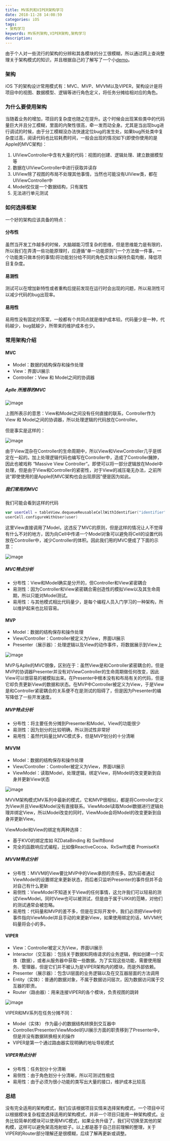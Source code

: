 ```yaml
---
title: MV系列和VIPER架构学习
date: 2018-11-28 14:08:59
categories: iOS
tags: 
- 架构学习
keywords: MV系列架构,VIPER架构,架构学习
description:
---
```

由于个人对一些流行的架构的分辨和其各模块的分工很模糊，所以通过网上查询整理关于架构模式的知识，并且根据自己的了解写了一个小[demo](https://github.com/MeanMouse/ArchitectureDemo)。
<!-- more -->
### 架构
iOS 下的架构设计常用模式有：MVC、MVP、MVVM以及VIPER，架构设计是将项目中的视图、数据模型、逻辑等进行角色定义，将任务分摊给相对应的角色。

### 为什么要使用架构
当随着业务的增加，项目的复杂度也随之在提升。这个时候会出现某些类中的代码量巨大并且分工模糊，里面的内聚性很高，牵一发而动全身。尤其是当出现bug进行调试的时候，由于分工模糊没办法快速定位bug的发生处，如果bug所处类中复杂度过高，阅读代码也比较耗费时间，一般会出现的情况如下(即使你使用的是Apple的MVC架构)：
1. UIViewController中含有大量的代码：视图的创建、逻辑处理、建立数据模型等
2. 数据在UIViewController中进行获取并读存
3. UIView除了视图的布局不处理其他事情，当然也可能没有UIView类，都在UIViewController中
4. Model仅仅是一个数据结构，只有属性
5. 无法进行单元测试

### 如何选择框架
一个好的架构应该具备的特点：
#### 分布性
虽然当开发工作越多的时候，大脑越能习惯复杂的思维，但是思维能力是有限的，所以我们在弄清一些功能原理时，应遵循“单一功能原则”(一个方法做一件事，一个功能类只做本份的事情)将功能划分给不同的角色实体以保持负载均衡，降低项目复杂度。

#### 易测性
测试可以在增加新特性或者重构后提前发现在运行时会出现的问题，所以易测性可以减少代码的bug出现率。

#### 易用性
易用性没有固定的答案，一般都有个共同点就是维护成本较。代码量少是一种，代码越少，bug就越少，所带来的维护成本也少。

### 常用架构介绍
#### MVC
- Model：数据的结构保存和操作处理
- View：界面UI展示
- Controller：View 和 Model之间的协调器

##### Aplle 所推荐的MVC

![image](http://upload-images.jianshu.io/upload_images/3850436-53e7ffe36e1a158f.w!&rf=viewer_4?imageMogr2/auto-orient/strip%7CimageView2/2/w/1240)

上图所表示的意思：View和Model之间没有任何直接的联系，Controller作为View 和 Model之间的协调器，所以处理逻辑的代码放在Controller。

但是事实是这样的：

![image](http://upload-images.jianshu.io/upload_images/3850436-9b68bbcc8a03eb06?imageMogr2/auto-orient/strip%7CimageView2/2/w/1240)

由于View混杂在Controller的生命周期中，所以View和ViewController几乎是绑定在一起的。加上处理逻辑代码也编写在Controller中，造成了Controller臃肿，因此也被戏称 “Massive View Controller”。即使可以将一部分逻辑放在Model中处理，但是由于View和Controller的紧密性，对于View的减压毫无办法，之前所说“即使使用的是Apple的MVC架构也会出现原因”便是因为如此。

##### 我们常用的MVC

我们可能会看到这样的代码
```swift
var userCell = tableView.dequeueReusableCellWithIdentifier("identifier") as UserCell
userCell.configureWithUser(user)
```
这里View直接调用了Model，这违反了MVC的原则，但是这样的情况让人不觉得有什么不对的地方，因为向Cell中传递一个Model对象可以避免将Cell的设置代码放在Controller中，减少Controller的体积。因此我们用的MVC便成了下面的示意：

![image](http://upload-images.jianshu.io/upload_images/3850436-4884937238fa1478.I!&rf=viewer_4?imageMogr2/auto-orient/strip%7CimageView2/2/w/1240)

##### MVC特点分析
- 分布性：View和Model确实是分开的，但Controller和View紧密耦合
- 易测性：因为Controller和View紧密耦合需创造性的模拟View以及其生命周期，所以只能对Model测试。
- 易用性：与其他模式相比代码量少，是每个编程人员入门学习的一种架构，所以维护起来也比较容易。

#### MVP

- Model：数据的结构保存和操作处理
- View/Controller：Controller被定义为View，界面UI展示
- Presenter（展示器）：处理逻辑以及View的动作事件，将数据展示到View上

![image](http://upload-images.jianshu.io/upload_images/3850436-a0cfd7951ac5af7e?imageMogr2/auto-orient/strip%7CimageView2/2/w/1240)

MVP与Aplle的MVC很像，区别在于：虽然View是和Controller紧密耦合的，但是MVP的协调器Presenter并没有对ViewController的生命周期做任何改变，因此View可以很容易的被模拟出来。在Presenter中根本没有和布局有关的代码，但是它却负责更新View的数据和状态。在MVP中Controller被定义为View，于是View是和Controller紧密耦合的关系便不在是测试的阻碍了，但是因为Presenter的编写降低了一些开发速度。

##### MVP特点分析
- 分布性：将主要任务分摊到Presenter和Model，View的功能很少
- 易测性：因为划分的比较明确，所以测试性非常好
- 易用性：虽然代码量比MVC模式多，但是MVP划分的十分清晰

#### MVVM

- Model：数据的结构保存和操作处理
- View/Controller：Controller被定义为View，界面UI展示
- ViewModel：读取Model，处理逻辑，绑定View，将Model的改变更新到自身并更新View状态

![image](http://upload-images.jianshu.io/upload_images/3850436-26f8b73dabf87a5b?imageMogr2/auto-orient/strip%7CimageView2/2/w/1240)

MVVM架构模式MV系列中最新的模式，它和MVP很相似，都是将Controller定义为View并且View和Model没有直接联系。ViewModel读取Model数据进行逻辑处理并绑定View，所以Model改变的同时，ViewMode会将Model的改变更新到自身并更新View。

ViewModel和View的绑定有两种选择：
- 基于KVO的绑定库如 RZDataBinding 和 SwiftBond
- 完全的函数响应式编程，比如像ReactiveCocoa、RxSwift或者 PromiseKit

##### MVVM特点分析
- 分布性：MVVM的View要比MVP中的View承担的责任多。因为前者通过ViewModel的设置绑定来更新状态，而后者只监听Presenter的事件但并不会对自己有什么更新
- 易侧性：ViewModel不知道关于View的任何事情，这允许我们可以轻易的测试ViewModel。同时View也可以被测试，但是由于属于UIKit的范畴，对他们的测试通常会被忽略。
- 易用性：代码量和MVP的差不多，但是在实际开发中，我们必须把View中的事件指向ViewModel并且手动的来更新View，如果使用绑定的话，MVVM代码量将会小的多。

#### VIPER
- View：Controller被定义为View，界面UI展示
- Interactor（交互器）：包括关于数据和网络请求的业务逻辑，例如创建一个实体（数据），或者从服务器中获取一些数据。为了实现这些功能，需要使用服务、管理器，但是它们并不被认为是VIPER架构内的模块，而是外部依赖。
- Presenter（展示器）：包含UI层面的业务逻辑以及在交互器层面的方法调用
- Entity（实体）：普通的数据对象，不属于数据访问层次，因为数据访问属于交互器的职责。
- Router（路由器）：用来连接VIPER的各个模块，负责视图的跳转

![image](http://upload-images.jianshu.io/upload_images/3850436-60cad17c1f53861d.AQAAAAADF98!&rf=viewer_4?imageMogr2/auto-orient/strip%7CimageView2/2/w/1240)

VIPER和MV系列在任务分摊不同：
- Model（实体） 作为最小的数据结构转换到交互器中
- Controller/Presenter/ViewModel的UI展示方面的职责移到了Presenter中，但是并没有数据转换相关的操作
- VIPER是第一个通过路由器实现明确的地址导航模式

##### VIPER特点分析
- 分布性：任务划分十分清晰
- 易侧性：由于角色划分十分清晰，所以可测试性极佳
- 易用性：由于必须为很小功能的类写出大量的接口，维护成本比较高

### 总结

没有完全适用的架构模式，我们应该根据项目实情来选择架构模式，一个项目中可以根据模块复杂程度选择适用的架构模式，并非一个项目只能用一种架构模式。业务比较简单的模块可以使用MVC模式，如果业务升级了，我们可切换至其他的架构模，这样可以避免架高炮射蚊子。以上都是基于自己目前理解的整理，关于VIPER的Router部分理解还是很模糊，后续了解再更新或调整。
